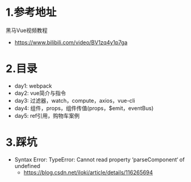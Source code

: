# 1.参考地址
黑马Vue视频教程
- https://www.bilibili.com/video/BV1zq4y1p7ga

# 2.目录
- day1: webpack
- day2: vue简介与指令
- day3: 过滤器，watch，compute，axios，vue-cli
- day4: 组件，props，组件传值(props，$emit，eventBus)
- day5: ref引用，购物车案例

# 3.踩坑
- Syntax Error: TypeError: Cannot read property ‘parseComponent‘ of undefined
  - https://blog.csdn.net/iloki/article/details/116265694

  
